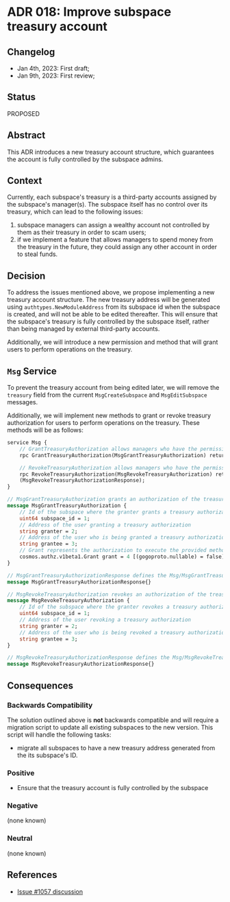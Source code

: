# ADR 018: Improve subspace treasury account

## Changelog
- Jan 4th, 2023: First draft;
- Jan 9th, 2023: First review;

## Status

PROPOSED

## Abstract

This ADR introduces a new treasury account structure, which guarantees the account is fully controlled by the subspace admins.

## Context

Currently, each subspace's treasury is a third-party accounts assigned by the subspace's manager(s). The subspace itself has no control over its treasury, which can lead to the following issues:
1. subspace managers can assign a wealthy account not controlled by them as their treasury in order to scam users;
2. if we implement a feature that allows managers to spend money from the treasury in the future, they could assign any other account in order to steal funds.

## Decision

To address the issues mentioned above, we propose implementing a new treasury account structure. The new treasury address will be generated using `authtypes.NewModuleAddress` from its subspace id when the subspace is created, and will not be able to be edited thereafter. This will ensure that the subspace's treasury is fully controlled by the subspace itself, rather than being managed by external third-party accounts.

Additionally, we will introduce a new permission and method that will grant users to perform operations on the treasury.

## `Msg` Service

To prevent the treasury account from being edited later, we will remove the `treasury` field from the current `MsgCreateSubspace` and `MsgEditSubspace` messages.

Additionally, we will implement new methods to grant or revoke treasury authorization for users to perform operations on the treasury. These methods will be as follows:

```protobuf
service Msg {
    // GrantTreasuryAuthorization allows managers who have the permission to grant a treasury authorization to a user
    rpc GrantTreasuryAuthorization(MsgGrantTreasuryAuthorization) returns (MsgGrantTreasuryAuthorizationResponse);

    // RevokeTreasuryAuthorization allows managers who have the permission to revoke an existing treasury authorization
    rpc RevokeTreasuryAuthorization(MsgRevokeTreasuryAuthorization) returns
    (MsgRevokeTreasuryAuthorizationResponse);
}

// MsgGrantTreasuryAuthorization grants an authorization of the treasury to a user
message MsgGrantTreasuryAuthorization {
    // Id of the subspace where the granter grants a treasury authorization
    uint64 subspace_id = 1;
    // Address of the user granting a treasury authorization
    string granter = 2;
    // Address of the user who is being granted a treasury authorization
    string grantee = 3;
    // Grant represents the authorization to execute the provided methods
    cosmos.authz.v1beta1.Grant grant = 4 [(gogoproto.nullable) = false];
}

// MsgGrantTreasuryAuthorizationResponse defines the Msg/MsgGrantTreasuryAuthorization response type
message MsgGrantTreasuryAuthorizationResponse{}

// MsgRevokeTreasuryAuthorization revokes an authorization of the treasury from a user
message MsgRevokeTreasuryAuthorization {
    // Id of the subspace where the granter revokes a treasury authorization
    uint64 subspace_id = 1;
    // Address of the user revoking a treasury authorization
    string granter = 2;
    // Address of the user who is being revoked a treasury authorization
    string grantee = 3;
}

// MsgRevokeTreasuryAuthorizationResponse defines the Msg/MsgRevokeTreasuryAuthorization response type
message MsgRevokeTreasuryAuthorizationResponse{}
```

## Consequences

### Backwards Compatibility

The solution outlined above is **not** backwards compatible and will require a migration script to update all existing subspaces to the new version. This script will handle the following tasks:
- migrate all subspaces to have a new treasury address generated from the its subspace's ID.

### Positive

- Ensure that the treasury account is fully controlled by the subspace

### Negative

(none known)

### Neutral

(none known)

## References
- [Issue #1057 discussion](https://github.com/desmos-labs/desmos/pull/1057#discussion_r1059423029)